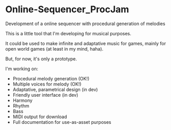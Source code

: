 # Online-Sequencer_ProcJam
Development of a online sequencer with procedural generation of melodies

This is a little tool that I'm developing for musical purposes.

It could be used to make infinite and adaptative music for games, mainly for open world games (at least in my mind, haha).

But, for now, it's only a prototype.

I'm working on:
- Procedural melody generation (OK!)
- Multiple voices for melody (OK!)
- Adaptative, parametrical design (in dev)
- Friendly user interface (in dev)
- Harmony
- Rhythm
- Bass
- MIDI output for download
- Full documentation for use-as-asset purposes
